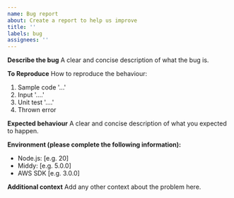 ```yaml
---
name: Bug report
about: Create a report to help us improve
title: ''
labels: bug
assignees: ''
---
```


**Describe the bug**
A clear and concise description of what the bug is.

**To Reproduce**
How to reproduce the behaviour:

1. Sample code '...'
2. Input '....'
3. Unit test '....'
4. Thrown error

**Expected behaviour**
A clear and concise description of what you expected to happen.

**Environment (please complete the following information):**

- Node.js: [e.g. 20]
- Middy: [e.g. 5.0.0]
- AWS SDK [e.g. 3.0.0]

**Additional context**
Add any other context about the problem here.
